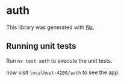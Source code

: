 # auth

This library was generated with [Nx](https://nx.dev).

## Running unit tests

Run `nx test auth` to execute the unit tests.

now visit `localhost:4200/auth` to see the app
